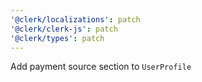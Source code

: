```yaml
---
'@clerk/localizations': patch
'@clerk/clerk-js': patch
'@clerk/types': patch
---
```


Add payment source section to `UserProfile`

